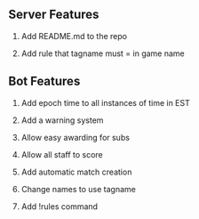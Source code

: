 ## Server Features

1) Add README.md to the repo

2) Add rule that tagname must = in game name

## Bot Features 

1) Add epoch time to all instances of time in EST

2) Add a warning system

3) Allow easy awarding for subs

4) Allow all staff to score

5) Add automatic match creation

6) Change names to use tagname

7) Add !rules command

